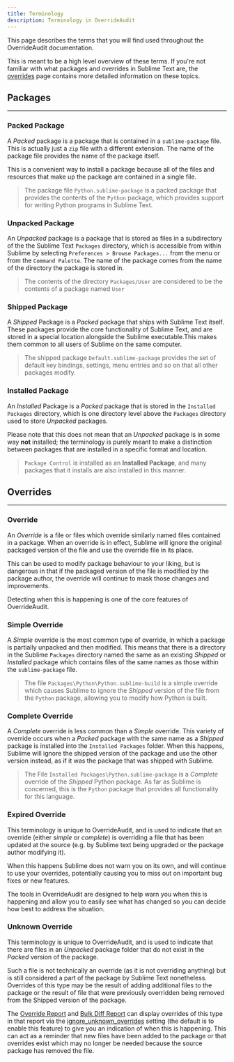 ```yaml
---
title: Terminology
description: Terminology in OverrideAudit
---
```


This page describes the terms that you will find used throughout the
OverrideAudit documentation.

This is meant to be a high level overview of these terms. If you're not
familiar with what packages and overrides in Sublime Text are, the
[overrides](overrides.md) page contains more detailed information on these topics.

## Packages

---


### Packed Package

A *Packed* package is a package that is contained in a `sublime-package` file.
This is actually just a `zip` file with a different extension. The name of the
package file provides the name of the package itself.

This is a convenient way to install a package because all of the files and
resources that make up the package are contained in a single file.

> The package file `Python.sublime-package` is a packed package that provides
> the contents of the `Python` package, which provides support for writing
> Python programs in Sublime Text.


### Unpacked Package

An *Unpacked* package is a package that is stored as files in a subdirectory of
the the Sublime Text `Packages` directory, which is accessible from within
Sublime by selecting `Preferences > Browse Packages...` from the menu or from
the `Command Palette`. The name of the package comes from the name of the
directory the package is stored in.

> The contents of the directory `Packages/User` are considered to be the
> contents of a package named `User`


### Shipped Package

A *Shipped* Package is a *Packed* package that ships with Sublime Text itself.
These packages provide the core functionality of Sublime Text, and are stored
in a special location alongside the Sublime executable.This makes them common
to all users of Sublime on the same computer.

> The shipped package `Default.sublime-package` provides the set of default key
> bindings, settings, menu entries and so on that all other packages modify.


### Installed Package

An *Installed* Package is a *Packed* package that is stored in the
`Installed Packages` directory, which is one directory level above the
`Packages` directory used to store *Unpacked* packages.

Please note that this does not mean that an *Unpacked* package is in some way
**not** installed; the terminology is purely meant to make a distinction
between packages that are installed in a specific format and location.

> `Package Control` is installed as an **Installed Package**, and many packages
> that it installs are also installed in this manner.


## Overrides

---

### Override

An *Override* is a file or files which override similarly named files contained
in a package. When an override is in effect, Sublime will ignore the original
packaged version of the file and use the override file in its place.

This can be used to modify package behaviour to your liking, but is dangerous
in that if the packaged version of the file is modified by the package author,
the override will continue to mask those changes and improvements.

Detecting when this is happening is one of the core features of OverrideAudit.


### Simple Override

A *Simple* override is the most common type of override, in which a package is
partially unpacked and then modified. This means that there is a directory in
the Sublime `Packages` directory named the same as an existing *Shipped* or
*Installed* package which contains files of the same names as those within the
`sublime-package` file.

> The file `Packages\Python\Python.sublime-build` is a simple override which
> causes Sublime to ignore the *Shipped* version of the file from the `Python`
> package, allowing you to modify how Python is built.


### Complete Override

A *Complete* override is less common than a *Simple* override. This variety of
override occurs when a *Packed* package with the same name as a *Shipped*
package is installed into the `Installed Packages` folder. When this happens,
Sublime will ignore the shipped version of the package and use the other
version instead, as if it was the package that was shipped with Sublime.

> The File `Installed Packages\Python.sublime-package` is a *Complete* override
> of the *Shipped* Python package. As far as Sublime is concerned, this is the
> `Python` package that provides all functionality for this language.


### Expired Override

This terminology is unique to OverrideAudit, and is used to indicate that an
override (either *simple* or *complete*) is overriding a file that has been
updated at the source (e.g. by Sublime text being upgraded or the package
author modifying it).

When this happens Sublime does not warn you on its own, and will continue to
use your overrides, potentially causing you to miss out on important bug fixes
or new features.

The tools in OverrideAudit are designed to help warn you when this is happening
and allow you to easily see what has changed so you can decide how best to
address the situation.


### Unknown Override

This terminology is unique to OverrideAudit, and is used to indicate that there
are files in an *Unpacked* package folder that do not exist in the *Packed*
version of the package.

Such a file is not technically an override (as it is not overriding anything)
but is still considered a part of the package by Sublime Text nonetheless.
Overrides of this type may be the result of adding additional files to the
package or the result of file that were previously overridden being removed
from the Shipped version of the package.

The [Override Report](../reports/override.md) and
[Bulk Diff Report](../reports/bulkdiff.md) can display overrides of this type
in that report via the
[ignore_unknown_overrides](../config/settings.md#ignore_unknown_overrides)
setting (the default is to enable this feature) to give you an indication of
when this is happening. This can act as a reminder that new files have been
added to the package or that overrides exist which may no longer be needed
because the source package has removed the file.
